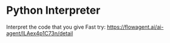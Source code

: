 # Python Interpreter 
Interpret the code that you give
Fast try: https://flowagent.ai/ai-agent/ILAex4p1C73n/detail
